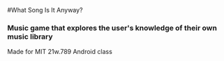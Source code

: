 #What Song Is It Anyway?

### Music game that explores the user's knowledge of their own music library
Made for MIT 21w.789 Android class
